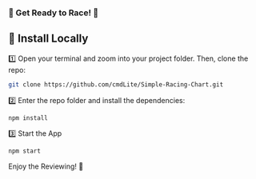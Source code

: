### 🏁 Get Ready to Race! 🏁  


## 🚗 Install Locally  
1️⃣ Open your terminal and zoom into your project folder. Then, clone the repo:  
   ```sh
   git clone https://github.com/cmdLite/Simple-Racing-Chart.git
   ```  
2️⃣ Enter the repo folder and install the dependencies:  
   ```sh
   npm install
   ```  
3️⃣ Start the App 
   ```sh
   npm start
   ```  
Enjoy the Reviewing! 🚀
